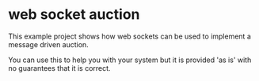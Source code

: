 # web socket auction

This example project shows how web sockets can be used to implement a message driven auction. 

You can use this to help you with your system but it is provided 'as is' with no guarantees that it is correct.